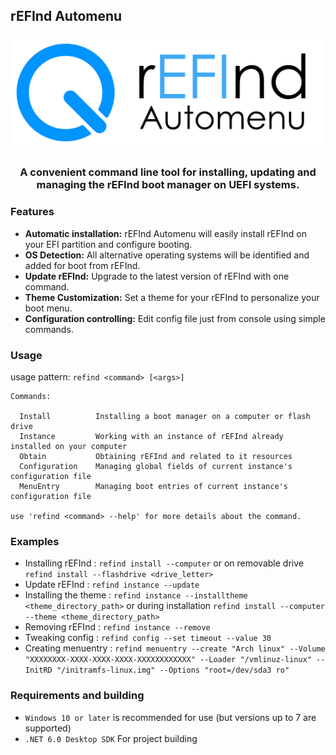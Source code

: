 ## rEFInd Automenu

![Markdown](https://github.com/Rikitav/rEFInd-Automenu/blob/main/Formalization/banner.png)
<h3 align="center">A convenient command line tool for installing, updating and managing the rEFInd boot manager on UEFI systems.</h3>

### Features
* **Automatic installation:** rEFInd Automenu will easily install rEFInd on your EFI partition and configure booting.
* **OS Detection:** All alternative operating systems will be identified and added for boot from rEFInd.
* **Update rEFInd:** Upgrade to the latest version of rEFInd with one command.
* **Theme Customization:** Set a theme for your rEFInd to personalize your boot menu.
* **Configuration controlling:** Edit config file just from console using simple commands.

### Usage

usage pattern: `refind <command> [<args>]`
```
Commands:

  Install          Installing a boot manager on a computer or flash drive
  Instance         Working with an instance of rEFInd already installed on your computer
  Obtain           Obtaining rEFInd and related to it resources
  Configuration    Managing global fields of current instance's configuration file
  MenuEntry        Managing boot entries of current instance's configuration file

use 'refind <command> --help' for more details about the command.
```

### Examples

* Installing rEFInd : `refind install --computer` or on removable drive `refind install --flashdrive <drive_letter>`
* Update rEFInd : `refind instance --update`
* Installing the theme : `refind instance --installtheme <theme_directory_path>` or during installation `refind install --computer --theme <theme_directory_path>`
* Removing rEFInd : `refind instance --remove`
* Tweaking config : `refind config --set timeout --value 30`
* Creating menuentry : `refind menuentry --create "Arch linux" --Volume "XXXXXXXX-XXXX-XXXX-XXXX-XXXXXXXXXXXX" --Loader "/vmlinuz-linux" --InitRD "/initramfs-linux.img" --Options "root=/dev/sda3 ro"`

### Requirements and building
* `Windows 10 or later` is recommended for use (but versions up to 7 are supported)
* `.NET 6.0 Desktop SDK` For project building